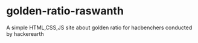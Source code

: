# golden-ratio-raswanth
A simple HTML,CSS,JS site about golden ratio for hacbenchers conducted by hackerearth

